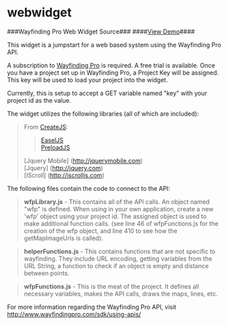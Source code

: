# webwidget
###Wayfinding Pro Web Widget Source### 
####[View Demo](http://maps.wayfindingpro.com/?key=hJDHjDB2)####

This widget is a jumpstart for a web based system using the Wayfinding Pro API.  

A subscription to [Wayfinding Pro](http://www.wayfindingpro.com) is required.  A free trial is available.
Once you have a project set up in Wayfinding Pro, a Project Key will be assigned.  This key will be used to load your project into the widget.

Currently, this is setup to accept a GET variable named "key" with your project id as the value. 

The widget utilizes the following libraries (all of which are included):  
> From [CreateJS](http://createjs.com/Home):  
>  > [EaselJS](http://createjs.com/easeljs)  
>  > [PreloadJS](http://createjs.com/preloadjs)  
>
> [Jquery Mobile] (http://jquerymobile.com)  
> [Jquery] (http://jquery.com)  
> [IScroll] (http://iscrolljs.com)  

The following files contain the code to connect to the API:

> **wfpLibrary.js** - This contains all of the API calls.  An object named "wfp" is defined.  When using in your own application, create a new 'wfp' object using your project id.  The assigned object is used to make additional function calls. (see line 46 of wfpFunctions.js for the creation of the wfp object, and line 410 to see how the getMapImageUrls is called).
   
> **helperFunctions.js** - This contains functions that are not specific to wayfinding.  They include URL encoding, getting variables from the URL String, a function to check if an object is empty and distance between points.
   
> **wfpFunctions.js** -  This is the meat of the project.  It defines all necessary variables, makes the API calls, draws the maps, lines, etc.  

For more information regarding the Wayfinding Pro API, visit http://www.wayfindingpro.com/sdk/using-apis/
